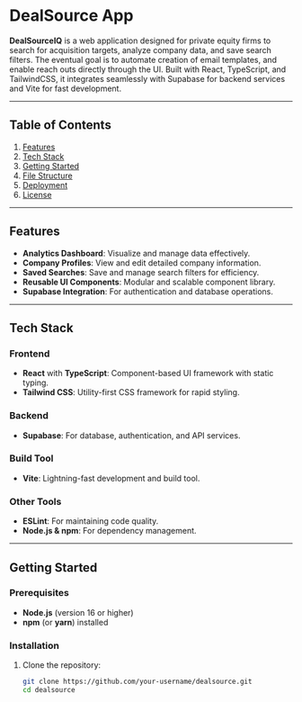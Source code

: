 # DealSource App

**DealSourceIQ** is a web application designed for private equity firms to search for acquisition targets, analyze company data, and save search filters. The eventual goal is to automate creation of email templates, and enable reach outs directly through the UI. Built with React, TypeScript, and TailwindCSS, it integrates seamlessly with Supabase for backend services and Vite for fast development.

---

## Table of Contents

1. [Features](#features)
2. [Tech Stack](#tech-stack)
3. [Getting Started](#getting-started)
4. [File Structure](#file-structure)
5. [Deployment](#deployment)
6. [License](#license)

---

## Features

- **Analytics Dashboard**: Visualize and manage data effectively.
- **Company Profiles**: View and edit detailed company information.
- **Saved Searches**: Save and manage search filters for efficiency.
- **Reusable UI Components**: Modular and scalable component library.
- **Supabase Integration**: For authentication and database operations.

---

## Tech Stack

### Frontend

- **React** with **TypeScript**: Component-based UI framework with static typing.
- **Tailwind CSS**: Utility-first CSS framework for rapid styling.

### Backend

- **Supabase**: For database, authentication, and API services.

### Build Tool

- **Vite**: Lightning-fast development and build tool.

### Other Tools

- **ESLint**: For maintaining code quality.
- **Node.js & npm**: For dependency management.

---

## Getting Started

### Prerequisites

- **Node.js** (version 16 or higher)
- **npm** (or **yarn**) installed

### Installation

1. Clone the repository:
   ```bash
   git clone https://github.com/your-username/dealsource.git
   cd dealsource